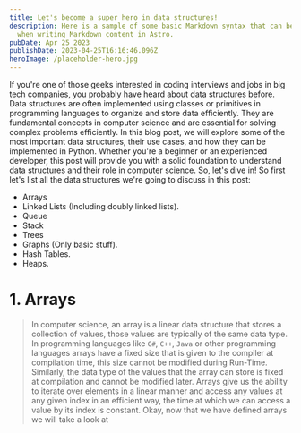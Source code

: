 ```yaml
---
title: Let's become a super hero in data structures!
description: Here is a sample of some basic Markdown syntax that can be used
  when writing Markdown content in Astro.
pubDate: Apr 25 2023
publishDate: 2023-04-25T16:16:46.096Z
heroImage: /placeholder-hero.jpg
---
```

If you're one of those geeks interested in coding interviews and jobs in big tech companies, you probably have heard about data structures before. Data structures are often implemented using classes or primitives in programming languages to organize and store data efficiently. They are fundamental concepts in computer science and are essential for solving complex problems efficiently. In this blog post, we will explore some of the most important data structures, their use cases, and how they can be implemented in Python. Whether you're a beginner or an experienced developer, this post will provide you with a solid foundation to understand data structures and their role in computer science. So, let's dive in!
So first let's list all the data structures we're going to discuss in this post:
- Arrays
- Linked Lists (Including doubly linked lists).
- Queue
- Stack
- Trees
- Graphs (Only basic stuff).
- Hash Tables.
- Heaps.
# 1. Arrays
> In computer science, an array is a linear data structure that stores a collection of values, those values are typically of the same data type. In programming languages like `C#`, `C++`, `Java` or other programming languages arrays have a fixed size that is given to the compiler at compilation time, this size cannot be modified during Run-Time. Similarly, the data type of the values that the array can store is fixed at compilation and cannot be modified later. Arrays give us the ability to iterate over elements in a linear manner and access any values at any given index in an efficient way, the time at which we can access a value by its index is constant.
 Okay, now that we have defined arrays we will take a look at 